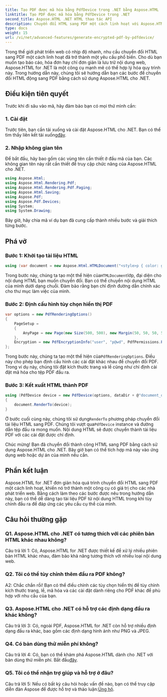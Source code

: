 ```yaml
---
title: Tạo PDF được mã hóa bằng PdfDevice trong .NET bằng Aspose.HTML
linktitle: Tạo PDF được mã hóa bằng PdfDevice trong .NET
second_title: Aspose.HTML .NET HTML thao tác API
description: Chuyển đổi HTML sang PDF một cách linh hoạt với Aspose.HTML cho .NET. Tích hợp dễ dàng, tùy chọn tùy chỉnh và hiệu suất mạnh mẽ.
type: docs
weight: 15
url: /vi/net/advanced-features/generate-encrypted-pdf-by-pdfdevice/
---
```


Trong thế giới phát triển web có nhịp độ nhanh, nhu cầu chuyển đổi HTML sang PDF một cách linh hoạt đã trở thành một yêu cầu phổ biến. Cho dù bạn muốn tạo báo cáo, hóa đơn hay chỉ đơn giản là lưu trữ nội dung web, Aspose.HTML for .NET là một công cụ mạnh mẽ có thể hợp lý hóa quy trình này. Trong hướng dẫn này, chúng tôi sẽ hướng dẫn bạn các bước để chuyển đổi HTML động sang PDF bằng cách sử dụng Aspose.HTML cho .NET.

## Điều kiện tiên quyết

Trước khi đi sâu vào mã, hãy đảm bảo bạn có mọi thứ mình cần:

### 1. Cài đặt

 Trước tiên, bạn cần tải xuống và cài đặt Aspose.HTML cho .NET. Bạn có thể tìm thấy liên kết tải xuống[đây](https://releases.aspose.com/html/net/).

### 2. Nhập không gian tên

Để bắt đầu, hãy bao gồm các vùng tên cần thiết ở đầu mã của bạn. Các không gian tên này rất cần thiết để truy cập chức năng của Aspose.HTML cho .NET.

```csharp
using Aspose.Html;
using Aspose.Html.Rendering.Pdf;
using Aspose.Html.Rendering.Pdf.Paging;
using Aspose.Html.Saving;
using Aspose.Pdf;
using Aspose.Pdf.Devices;
using System;
using System.Drawing;
```

Bây giờ, hãy chia mã ví dụ bạn đã cung cấp thành nhiều bước và giải thích từng bước.

## Phá vỡ

### Bước 1: Khởi tạo tài liệu HTML

```csharp
using (var document = new Aspose.Html.HTMLDocument("<style>p { color: green; }</style><p>my first paragraph</p>", @"c:\work\"))
```

 Trong bước này, chúng ta tạo một thể hiện của`HTMLDocument`lớp, đại diện cho nội dung HTML bạn muốn chuyển đổi. Bạn có thể chuyển nội dung HTML của mình dưới dạng chuỗi. Đảm bảo rằng bạn chỉ định đường dẫn chính xác cho thư mục làm việc của mình.

### Bước 2: Định cấu hình tùy chọn hiển thị PDF

```csharp
var options = new PdfRenderingOptions()
{
    PageSetup =
    {
        AnyPage = new Page(new Size(500, 500), new Margin(50, 50, 50, 50))
    },
    Encryption = new PdfEncryptionInfo("user", "p@wd", PdfPermissions.PrintDocument, PdfEncryptionAlgorithm.RC4_128)
};
```

 Trong bước này, chúng ta tạo một thể hiện của`PdfRenderingOptions`. Điều này cho phép bạn định cấu hình các cài đặt khác nhau để chuyển đổi PDF. Trong ví dụ này, chúng tôi đặt kích thước trang và lề cũng như chỉ định cài đặt mã hóa cho tệp PDF đầu ra.

### Bước 3: Kết xuất HTML thành PDF

```csharp
using (PdfDevice device = new PdfDevice(options, dataDir + @"document_out.pdf"))
{
    document.RenderTo(device);
}
```

 Ở bước cuối cùng này, chúng tôi sử dụng`RenderTo` phương pháp chuyển đổi tài liệu HTML sang PDF. Chúng tôi vượt qua`PdfDevice` instance và đường dẫn tệp đầu ra mong muốn. Nội dung HTML sẽ được chuyển thành tài liệu PDF với các cài đặt được chỉ định.

Chúc mừng! Bạn đã chuyển đổi thành công HTML sang PDF bằng cách sử dụng Aspose.HTML cho .NET. Bây giờ bạn có thể tích hợp mã này vào ứng dụng web hoặc dự án của mình nếu cần.

## Phần kết luận

Aspose.HTML for .NET đơn giản hóa quá trình chuyển đổi HTML sang PDF một cách linh hoạt, khiến nó trở thành một công cụ có giá trị cho các nhà phát triển web. Bằng cách làm theo các bước được nêu trong hướng dẫn này, bạn có thể dễ dàng tạo tài liệu PDF từ nội dung HTML trong khi tùy chỉnh đầu ra để đáp ứng các yêu cầu cụ thể của mình.

## Câu hỏi thường gặp

### Q1. Aspose.HTML cho .NET có tương thích với các phiên bản HTML khác nhau không?

Câu trả lời 1: Có, Aspose.HTML for .NET được thiết kế để xử lý nhiều phiên bản HTML khác nhau, đảm bảo khả năng tương thích với nhiều loại nội dung web.

### Q2. Tôi có thể tùy chỉnh thêm đầu ra PDF không?

A2: Chắc chắn rồi! Bạn có thể điều chỉnh các tùy chọn hiển thị để tùy chỉnh kích thước trang, lề, mã hóa và các cài đặt dành riêng cho PDF khác để phù hợp với nhu cầu của bạn.

### Q3. Aspose.HTML cho .NET có hỗ trợ các định dạng đầu ra khác không?

Câu trả lời 3: Có, ngoài PDF, Aspose.HTML for .NET còn hỗ trợ nhiều định dạng đầu ra khác, bao gồm các định dạng hình ảnh như PNG và JPEG.

### Q4. Có bản dùng thử miễn phí không?

Câu trả lời 4: Có, bạn có thể khám phá Aspose.HTML dành cho .NET với bản dùng thử miễn phí. Bắt đầu[đây](https://releases.aspose.com/).

### Q5. Tôi có thể nhận trợ giúp và hỗ trợ ở đâu?

 Câu trả lời 5: Nếu có bất kỳ câu hỏi hoặc vấn đề nào, bạn có thể truy cập diễn đàn Aspose để được hỗ trợ và thảo luận:[Ủng hộ](https://forum.aspose.com/).